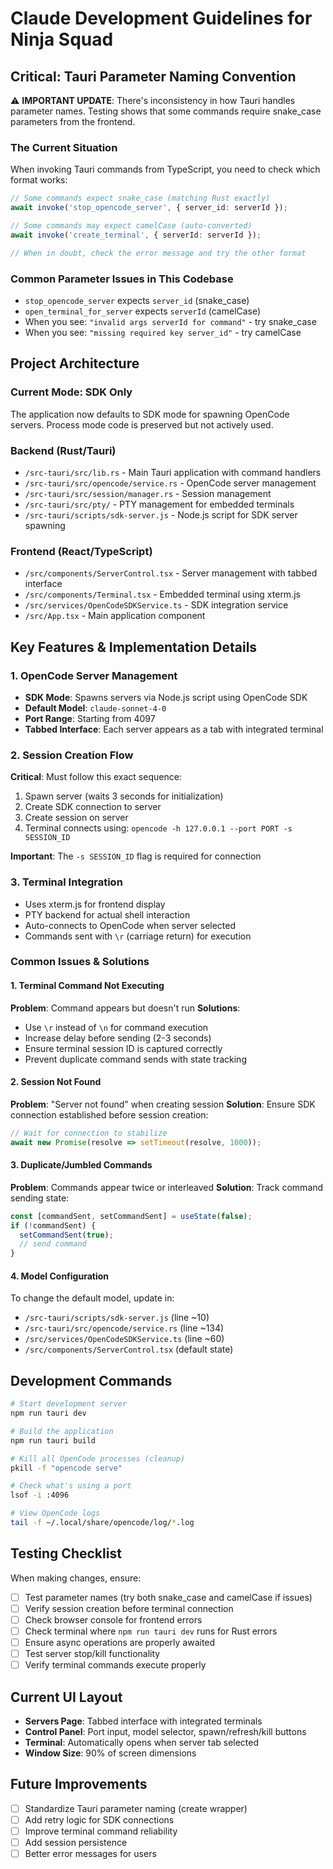 # Claude Development Guidelines for Ninja Squad

## Critical: Tauri Parameter Naming Convention

⚠️ **IMPORTANT UPDATE**: There's inconsistency in how Tauri handles parameter names. Testing shows that some commands require snake_case parameters from the frontend.

### The Current Situation
When invoking Tauri commands from TypeScript, you need to check which format works:

```typescript
// Some commands expect snake_case (matching Rust exactly)
await invoke('stop_opencode_server', { server_id: serverId });

// Some commands may expect camelCase (auto-converted)
await invoke('create_terminal', { serverId: serverId });

// When in doubt, check the error message and try the other format
```

### Common Parameter Issues in This Codebase
- `stop_opencode_server` expects `server_id` (snake_case)
- `open_terminal_for_server` expects `serverId` (camelCase)
- When you see: `"invalid args serverId for command"` - try snake_case
- When you see: `"missing required key server_id"` - try camelCase

## Project Architecture

### Current Mode: SDK Only
The application now defaults to SDK mode for spawning OpenCode servers. Process mode code is preserved but not actively used.

### Backend (Rust/Tauri)
- `/src-tauri/src/lib.rs` - Main Tauri application with command handlers
- `/src-tauri/src/opencode/service.rs` - OpenCode server management
- `/src-tauri/src/session/manager.rs` - Session management
- `/src-tauri/src/pty/` - PTY management for embedded terminals
- `/src-tauri/scripts/sdk-server.js` - Node.js script for SDK server spawning

### Frontend (React/TypeScript)
- `/src/components/ServerControl.tsx` - Server management with tabbed interface
- `/src/components/Terminal.tsx` - Embedded terminal using xterm.js
- `/src/services/OpenCodeSDKService.ts` - SDK integration service
- `/src/App.tsx` - Main application component

## Key Features & Implementation Details

### 1. OpenCode Server Management
- **SDK Mode**: Spawns servers via Node.js script using OpenCode SDK
- **Default Model**: `claude-sonnet-4-0`
- **Port Range**: Starting from 4097
- **Tabbed Interface**: Each server appears as a tab with integrated terminal

### 2. Session Creation Flow
**Critical**: Must follow this exact sequence:
1. Spawn server (waits 3 seconds for initialization)
2. Create SDK connection to server
3. Create session on server
4. Terminal connects using: `opencode -h 127.0.0.1 --port PORT -s SESSION_ID`

**Important**: The `-s SESSION_ID` flag is required for connection

### 3. Terminal Integration
- Uses xterm.js for frontend display
- PTY backend for actual shell interaction
- Auto-connects to OpenCode when server selected
- Commands sent with `\r` (carriage return) for execution

### Common Issues & Solutions

#### 1. Terminal Command Not Executing
**Problem**: Command appears but doesn't run
**Solutions**:
- Use `\r` instead of `\n` for command execution
- Increase delay before sending (2-3 seconds)
- Ensure terminal session ID is captured correctly
- Prevent duplicate command sends with state tracking

#### 2. Session Not Found
**Problem**: "Server not found" when creating session
**Solution**: Ensure SDK connection established before session creation:
```typescript
// Wait for connection to stabilize
await new Promise(resolve => setTimeout(resolve, 1000));
```

#### 3. Duplicate/Jumbled Commands
**Problem**: Commands appear twice or interleaved
**Solution**: Track command sending state:
```typescript
const [commandSent, setCommandSent] = useState(false);
if (!commandSent) {
  setCommandSent(true);
  // send command
}
```

#### 4. Model Configuration
To change the default model, update in:
- `/src-tauri/scripts/sdk-server.js` (line ~10)
- `/src-tauri/src/opencode/service.rs` (line ~134)
- `/src/services/OpenCodeSDKService.ts` (line ~60)
- `/src/components/ServerControl.tsx` (default state)

## Development Commands

```bash
# Start development server
npm run tauri dev

# Build the application
npm run tauri build

# Kill all OpenCode processes (cleanup)
pkill -f "opencode serve"

# Check what's using a port
lsof -i :4096

# View OpenCode logs
tail -f ~/.local/share/opencode/log/*.log
```

## Testing Checklist

When making changes, ensure:
- [ ] Test parameter names (try both snake_case and camelCase if issues)
- [ ] Verify session creation before terminal connection
- [ ] Check browser console for frontend errors
- [ ] Check terminal where `npm run tauri dev` runs for Rust errors
- [ ] Ensure async operations are properly awaited
- [ ] Test server stop/kill functionality
- [ ] Verify terminal commands execute properly

## Current UI Layout
- **Servers Page**: Tabbed interface with integrated terminals
- **Control Panel**: Port input, model selector, spawn/refresh/kill buttons
- **Terminal**: Automatically opens when server tab selected
- **Window Size**: 90% of screen dimensions

## Future Improvements
- [ ] Standardize Tauri parameter naming (create wrapper)
- [ ] Add retry logic for SDK connections
- [ ] Improve terminal command reliability
- [ ] Add session persistence
- [ ] Better error messages for users